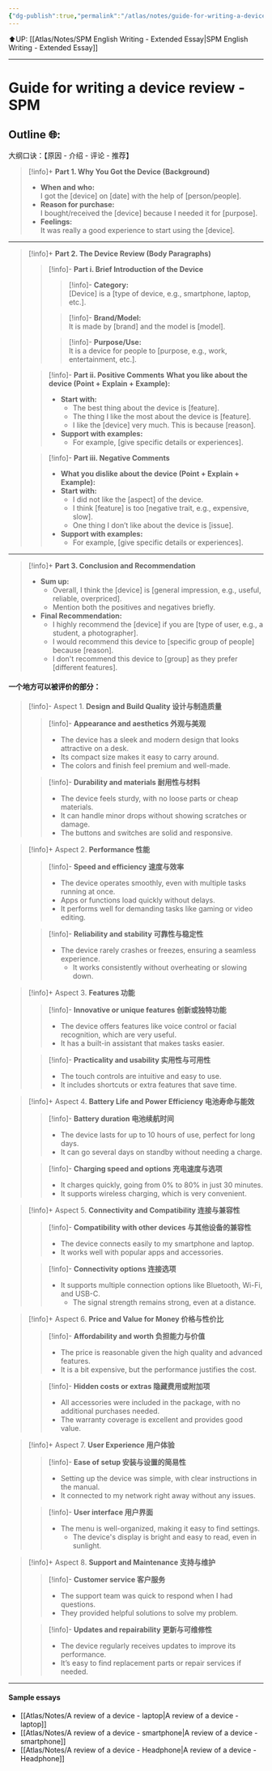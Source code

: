 ```yaml
---
{"dg-publish":true,"permalink":"/atlas/notes/guide-for-writing-a-device-review-spm/","noteIcon":""}
---
```


⬆️UP: [[Atlas/Notes/SPM English Writing - Extended Essay\|SPM English Writing - Extended Essay]]

---

# Guide for writing a device review - SPM
## Outline 🌐:
大纲口诀：【原因 - 介绍 - 评论 - 推荐】


> [!info]+ **Part 1. Why You Got the Device (Background)**
> - **When and who:**  
>     I got the [device] on [date] with the help of [person/people].
> - **Reason for purchase:**  
>     I bought/received the [device] because I needed it for [purpose].
> - **Feelings:**  
> 	 It was really a good experience to start using the [device].

---

> [!info]+ **Part 2. The Device Review (Body Paragraphs)**
> 
> > [!info]- **Part i. Brief Introduction of the Device**
> > > [!info]- **Category:**  
> > >  [Device] is a [type of device, e.g., smartphone, laptop, etc.].
> >
> > > [!info]- **Brand/Model:**  
> > > It is made by [brand] and the model is [model].
> > 
> > > [!info]- **Purpose/Use:**  
> > > It is a device for people to [purpose, e.g., work, entertainment, etc.].
> 
> > [!info]- **Part ii. Positive Comments**
> > **What you like about the device (Point + Explain + Example):**
> > - **Start with:**
> >     - The best thing about the device is [feature].
> >     - The thing I like the most about the device is [feature].
> >     - I like the [device] very much. This is because [reason].
> > - **Support with examples:**
> >     - For example, [give specific details or experiences].
> 
> > [!info]- **Part iii. Negative Comments**
> > - **What you dislike about the device (Point + Explain + Example):**
> > - **Start with:**
> >     - I did not like the [aspect] of the device.
> >     - I think [feature] is too [negative trait, e.g., expensive, slow].
> >     - One thing I don’t like about the device is [issue].
> > - **Support with examples:**
> >     - For example, [give specific details or experiences].

---

> [!info]+ **Part 3. Conclusion and Recommendation**
> - **Sum up:**
>     - Overall, I think the [device] is [general impression, e.g., useful, reliable, overpriced].
>     - Mention both the positives and negatives briefly.
> - **Final Recommendation:**
>     - I highly recommend the [device] if you are [type of user, e.g., a student, a photographer].
>     - I would recommend this device to [specific group of people] because [reason].
>     - I don't recommend this device to [group] as they prefer [different features].

#### 一个地方可以被评价的部分：

> [!info]- Aspect 1. **Design and Build Quality 设计与制造质量**
> > [!info]- **Appearance and aesthetics 外观与美观**
> > - The device has a sleek and modern design that looks attractive on a desk.
> > - Its compact size makes it easy to carry around.
> > - The colors and finish feel premium and well-made.
> 
> > [!info]- **Durability and materials 耐用性与材料**
> > - The device feels sturdy, with no loose parts or cheap materials.
> > - It can handle minor drops without showing scratches or damage.
> > - The buttons and switches are solid and responsive.

> [!info]+ Aspect 2. **Performance 性能**
> > [!info]- **Speed and efficiency 速度与效率**
> > - The device operates smoothly, even with multiple tasks running at once.
> > - Apps or functions load quickly without delays.
> > - It performs well for demanding tasks like gaming or video editing.
> 
> > [!info]- **Reliability and stability 可靠性与稳定性**
> > - The device rarely crashes or freezes, ensuring a seamless experience.
> >    - It works consistently without overheating or slowing down.
 
> [!info]+ Aspect 3. **Features 功能**
> > [!info]- **Innovative or unique features 创新或独特功能**
> > - The device offers features like voice control or facial recognition, which are very useful.
> > - It has a built-in assistant that makes tasks easier.
> 
> > [!info]- **Practicality and usability 实用性与可用性**
> > - The touch controls are intuitive and easy to use.
> > - It includes shortcuts or extra features that save time.

> [!info]+ Aspect 4. **Battery Life and Power Efficiency 电池寿命与能效**
> > [!info]- **Battery duration 电池续航时间**
> > - The device lasts for up to 10 hours of use, perfect for long days.
> > - It can go several days on standby without needing a charge.
> 
> > [!info]- **Charging speed and options 充电速度与选项**
> > - It charges quickly, going from 0% to 80% in just 30 minutes.
> > - It supports wireless charging, which is very convenient.

> [!info]+ Aspect 5. **Connectivity and Compatibility 连接与兼容性**
> > [!info]- **Compatibility with other devices 与其他设备的兼容性**
> > - The device connects easily to my smartphone and laptop. 
> > - It works well with popular apps and accessories.
> 
> > [!info]- **Connectivity options 连接选项**
> > - It supports multiple connection options like Bluetooth, Wi-Fi, and USB-C.
> >    - The signal strength remains strong, even at a distance.

> [!info]+ Aspect 6. **Price and Value for Money 价格与性价比**
> > [!info]- **Affordability and worth 负担能力与价值**
> > - The price is reasonable given the high quality and advanced features.   
> > - It is a bit expensive, but the performance justifies the cost.
> 
> > [!info]- **Hidden costs or extras 隐藏费用或附加项**
> > - All accessories were included in the package, with no additional purchases needed.
> > - The warranty coverage is excellent and provides good value.

> [!info]+ Aspect 7. **User Experience 用户体验**
> > [!info]- **Ease of setup 安装与设置的简易性**
> > - Setting up the device was simple, with clear instructions in the manual.
> > - It connected to my network right away without any issues.
> 
> > [!info]- **User interface 用户界面**
> > - The menu is well-organized, making it easy to find settings.
> >    - The device's display is bright and easy to read, even in sunlight.

> [!info]+ Aspect 8. **Support and Maintenance 支持与维护**
> > [!info]- **Customer service 客户服务**
> > - The support team was quick to respond when I had questions.
> > - They provided helpful solutions to solve my problem.
> 
> > [!info]- **Updates and repairability 更新与可维修性**
> > - The device regularly receives updates to improve its performance.
> > - It’s easy to find replacement parts or repair services if needed.

---

#### Sample essays
- [[Atlas/Notes/A review of a device - laptop\|A review of a device - laptop]]
- [[Atlas/Notes/A review of a device - smartphone\|A review of a device - smartphone]]
- [[Atlas/Notes/A review of a device - Headphone\|A review of a device - Headphone]]